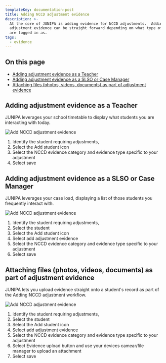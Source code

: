 ```yaml
---
templateKey: documentation-post
title: Adding NCCD adjustment evidence
description: >-
  At the core of JUNIPA is adding evidence for NCCD adjustments.  Adding
  adjustment evidence can be straight forward depending on what type of user you
  are logged in as.  
tags:
  - evidence
---
```



## On this page

* [Adding adjustment evidence as a Teacher](#teacher-add)
* [Adding adjustment evidence as a SLSO or Case Manager](#slso-add)
* [Attaching files (photos, videos, documents) as part of adjustment evidence](#adjustment-evidence)

<a id="teacher-add"></a>

## Adding adjustment evidence as a Teacher


JUNIPA leverages your school timetable to display what students you are interacting with today. 



![Add NCCD adjustment evidence](/img/add-adjustment-evidence.gif "Add NCCD adjustment evidence")

1. Identify the student requiring adjustments, 
2. Select the Add student icon 
3. Select the NCCD evidence category and evidence type specific to your adjustment
4. Select save



<a id="slso-add"></a>

## Adding adjustment evidence as a SLSO or Case Manager

JUNIPA leverages your case load, displaying a list of those students you frequently interact with.  


![Add NCCD adjustment evidence](/img/add-adjustment-evidence-slso.gif "Add NCCD adjustment evidence")

1. Identify the student requiring adjustments, 
2. Select the student
3. Select the Add student icon 
4. Select add adjustment evidence
5. Select the NCCD evidence category and evidence type specific to your adjustment
6. Select save


<a id="adjustment-evidence"></a>

## Attaching files (photos, videos, documents) as part of adjustment evidence

JUNIPA lets you upload evidence straight onto a student's record as part of the Adding NCCD adjustment workflow. 


![Add NCCD adjustment evidence](/img/adjustment-adding-evidence-files.gif "Add NCCD adjustment evidence")

1. Identify the student requiring adjustments, 
2. Select the student
3. Select the Add student icon 
4. Select add adjustment evidence
5. Select the NCCD evidence category and evidence type specific to your adjustment
6. Select Evidence upload button and use your devices camear/file manager to upload an attachment
6. Select save
